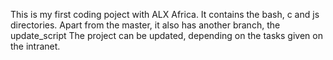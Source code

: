 This is my first coding poject with ALX Africa.
It contains the bash, c and js directories.
Apart from the master, it also has another branch, the update_script
The project can be updated, depending on the tasks given on the intranet.
